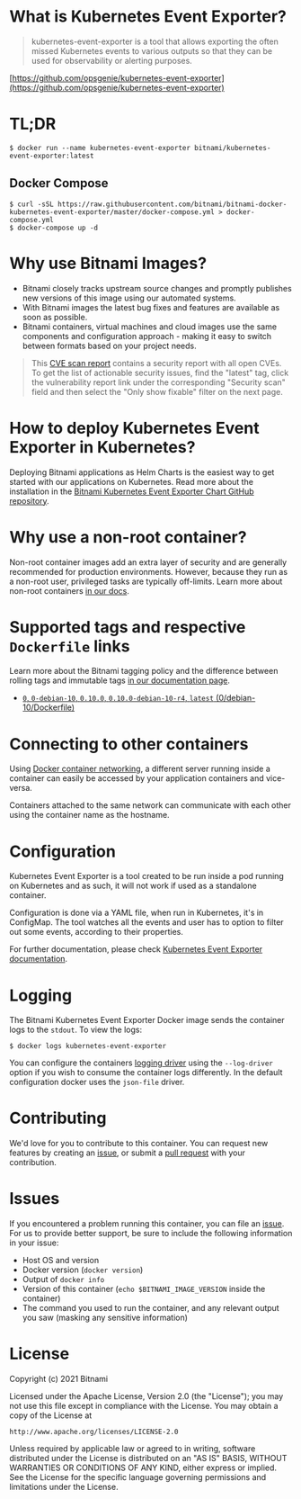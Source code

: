 # What is Kubernetes Event Exporter?

> kubernetes-event-exporter is a tool that allows exporting the often missed Kubernetes events to various outputs so that they can be used for observability or alerting purposes.

[https://github.com/opsgenie/kubernetes-event-exporter](https://github.com/opsgenie/kubernetes-event-exporter)

# TL;DR

```console
$ docker run --name kubernetes-event-exporter bitnami/kubernetes-event-exporter:latest
```

## Docker Compose

```console
$ curl -sSL https://raw.githubusercontent.com/bitnami/bitnami-docker-kubernetes-event-exporter/master/docker-compose.yml > docker-compose.yml
$ docker-compose up -d
```

# Why use Bitnami Images?

* Bitnami closely tracks upstream source changes and promptly publishes new versions of this image using our automated systems.
* With Bitnami images the latest bug fixes and features are available as soon as possible.
* Bitnami containers, virtual machines and cloud images use the same components and configuration approach - making it easy to switch between formats based on your project needs.

> This [CVE scan report](https://quay.io/repository/bitnami/kubernetes-event-exporter?tab=tags) contains a security report with all open CVEs. To get the list of actionable security issues, find the "latest" tag, click the vulnerability report link under the corresponding "Security scan" field and then select the "Only show fixable" filter on the next page.

# How to deploy Kubernetes Event Exporter in Kubernetes?

Deploying Bitnami applications as Helm Charts is the easiest way to get started with our applications on Kubernetes. Read more about the installation in the [Bitnami Kubernetes Event Exporter Chart GitHub repository](https://github.com/bitnami/charts/tree/master/bitnami/kubernetes-event-exporter).

# Why use a non-root container?

Non-root container images add an extra layer of security and are generally recommended for production environments. However, because they run as a non-root user, privileged tasks are typically off-limits. Learn more about non-root containers [in our docs](https://docs.bitnami.com/tutorials/work-with-non-root-containers/).

# Supported tags and respective `Dockerfile` links

Learn more about the Bitnami tagging policy and the difference between rolling tags and immutable tags [in our documentation page](https://docs.bitnami.com/tutorials/understand-rolling-tags-containers/).


* [`0`, `0-debian-10`, `0.10.0`, `0.10.0-debian-10-r4`, `latest` (0/debian-10/Dockerfile)](https://github.com/bitnami/bitnami-docker-kubernetes-event-exporter/blob/0.10.0-debian-10-r4/0/debian-10/Dockerfile)

# Connecting to other containers

Using [Docker container networking](https://docs.docker.com/engine/userguide/networking/), a different server running inside a container can easily be accessed by your application containers and vice-versa.

Containers attached to the same network can communicate with each other using the container name as the hostname.

# Configuration

Kubernetes Event Exporter is a tool created to be run inside a pod running on Kubernetes and as such, it will not work if used as a standalone container.

Configuration is done via a YAML file, when run in Kubernetes, it's in ConfigMap. The tool watches all the events and user has to option to filter out some events, according to their properties. 

For further documentation, please check [Kubernetes Event Exporter documentation](https://github.com/opsgenie/kubernetes-event-exporter#configuration).

# Logging

The Bitnami Kubernetes Event Exporter Docker image sends the container logs to the `stdout`. To view the logs:

```console
$ docker logs kubernetes-event-exporter
```

You can configure the containers [logging driver](https://docs.docker.com/engine/admin/logging/overview/) using the `--log-driver` option if you wish to consume the container logs differently. In the default configuration docker uses the `json-file` driver.

# Contributing

We'd love for you to contribute to this container. You can request new features by creating an [issue](https://github.com/bitnami/bitnami-docker-kubernetes-event-exporter/issues), or submit a [pull request](https://github.com/bitnami/bitnami-docker-kubernetes-event-exporter/pulls) with your contribution.

# Issues

If you encountered a problem running this container, you can file an [issue](https://github.com/bitnami/bitnami-docker-kubernetes-event-exporter/issues/new). For us to provide better support, be sure to include the following information in your issue:

- Host OS and version
- Docker version (`docker version`)
- Output of `docker info`
- Version of this container (`echo $BITNAMI_IMAGE_VERSION` inside the container)
- The command you used to run the container, and any relevant output you saw (masking any sensitive information)

# License

Copyright (c) 2021 Bitnami

Licensed under the Apache License, Version 2.0 (the "License");
you may not use this file except in compliance with the License.
You may obtain a copy of the License at

    http://www.apache.org/licenses/LICENSE-2.0

Unless required by applicable law or agreed to in writing, software
distributed under the License is distributed on an "AS IS" BASIS,
WITHOUT WARRANTIES OR CONDITIONS OF ANY KIND, either express or implied.
See the License for the specific language governing permissions and
limitations under the License.
